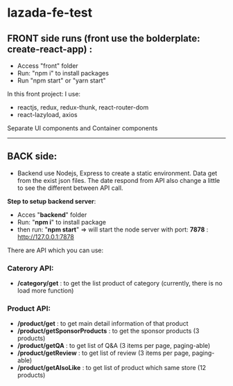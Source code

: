 # lazada-fe-test
 
## FRONT side runs (front use the bolderplate:  create-react-app) :

- Access "front" folder
- Run: "npm i" to install packages
- Run "npm start" or "yarn start"


In this front project: I use: 
  - reactjs, redux, redux-thunk, react-router-dom
  - react-lazyload, axios

Separate UI components and Container components

----------------------
## BACK side:

- Backend use Nodejs, Express to create a static environment. Data get from the exist json files. The date respond from API also change a little to see the different between API call.

**Step to setup backend server**:

- Acces "**backend**" folder
- Run: "**npm i**" to install package
- then run: "**npm start**" => will start the node server with port: **7878** : http://127.0.0.1:7878


There are API which you can use:

### Caterory API:

- **/category/get** : to get the list product of category (currently, there is no load more function)
  
### Product API:
-  **/product/get** : to get main detail information of that product
-  **/product/getSponsorProducts** : to get the sponsor products (3 products)
-  **/product/getQA** : to get list of Q&A (3 items per page, paging-able)
-  **/product/getReview** : to get list of review (3 items per page, paging-able)
-  **/product/getAlsoLike** : to get list of product which same store (12 products)
